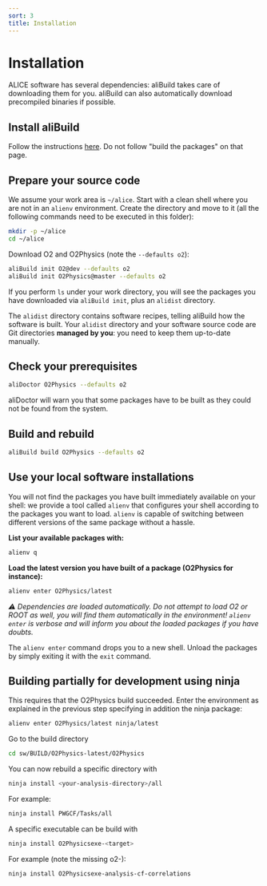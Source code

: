 ```yaml
---
sort: 3
title: Installation
---
```


# Installation

ALICE software has several dependencies: aliBuild takes care of downloading them for you. aliBuild
can also automatically download precompiled binaries if possible.

## Install aliBuild

Follow the instructions <a href="https://alice-doc.github.io/alice-analysis-tutorial/building/custom.html" target="_blank">here</a>. Do not follow "build the packages" on that page.

## Prepare your source code

We assume your work area is `~/alice`.
Start with a clean shell where you are not in an `alienv` environment. 
Create the directory and move to it (all the following commands need to be executed in this folder):

```bash
mkdir -p ~/alice
cd ~/alice
```
Download O2 and O2Physics (note the `--defaults o2`):

```bash
aliBuild init O2@dev --defaults o2
aliBuild init O2Physics@master --defaults o2
```

If you perform `ls` under your work directory, you will see the packages you have downloaded via
`aliBuild init`, plus an `alidist` directory.

The `alidist` directory contains software recipes, telling aliBuild how the software is built. Your
`alidist` directory and your software source code are Git directories **managed by you**: you need
to keep them up-to-date manually.

## Check your prerequisites

```bash
aliDoctor O2Physics --defaults o2
```

aliDoctor will warn you that some packages have to be built as they could not be found from the
system. 

## Build and rebuild

```bash
aliBuild build O2Physics --defaults o2
```

## Use your local software installations

You will not find the packages you have built immediately available on your shell: we provide a tool
called `alienv` that configures your shell according to the packages you want to load. `alienv` is
capable of switching between different versions of the same package without a hassle.

**List your available packages with:**

```bash
alienv q
```

**Load the latest version you have built of a package (O2Physics for instance):**

```bash
alienv enter O2Physics/latest
```

_⚠️  Dependencies are loaded automatically. Do not attempt to load O2 or ROOT as well, you will
find them automatically in the environment! `alienv enter` is verbose and will inform you about the
loaded packages if you have doubts._

The `alienv enter` command drops you to a new shell. Unload the packages by simply exiting it with
the `exit` command.

## Building partially for development using ninja

This requires that the O2Physics build succeeded. Enter the environment as explained in the previous step specifying in addition the ninja package:

```bash
alienv enter O2Physics/latest ninja/latest
```

Go to the build directory
```bash
cd sw/BUILD/O2Physics-latest/O2Physics
```

You can now rebuild a specific directory with

```bash
ninja install <your-analysis-directory>/all
```
For example:
```bash
ninja install PWGCF/Tasks/all
```

A specific executable can be build with
```bash
ninja install O2Physicsexe-<target>
```
For example (note the missing o2-):
```bash
ninja install O2Physicsexe-analysis-cf-correlations
```
